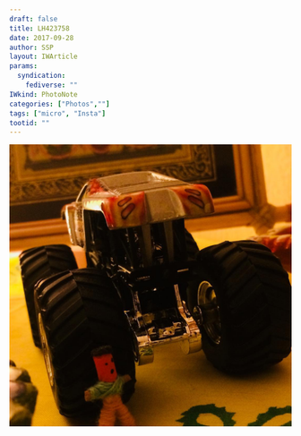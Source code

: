 ```yaml
---
draft: false
title: LH423758
date: 2017-09-28
author: SSP
layout: IWArticle
params:
  syndication:
    fediverse: ""
IWkind: PhotoNote
categories: ["Photos",""]
tags: ["micro", "Insta"]
tootid: ""
---
```

![](LH423758.jpg)